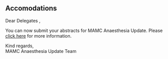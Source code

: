 ## Accomodations


Dear Delegates ,

You can now submit your abstracts for MAMC Anaesthesia Update. Please [click here](/abstract) for more information. 

Kind regards,  
MAMC Anaesthesia Update Team

